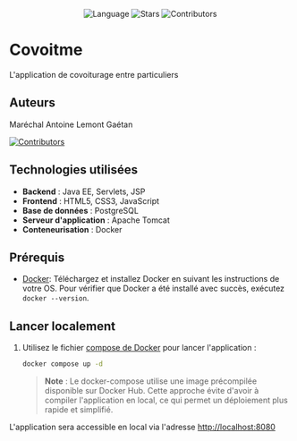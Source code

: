 <p align="center">
  <img src="https://img.shields.io/github/languages/top/Ollopic/covoitme" alt="Language" />
  <img src="https://img.shields.io/github/stars/Ollopic/covoitme" alt="Stars" />
  <img src="https://img.shields.io/github/contributors/Ollopic/covoitme" alt="Contributors" />
</p>

# Covoitme

L'application de covoiturage entre particuliers

## Auteurs

Maréchal Antoine
Lemont Gaétan

[![Contributors](https://contrib.rocks/image?repo=Ollopic/covoitme)](https://github.com/Ollopic/covoitme/graphs/contributors)

## Technologies utilisées

- **Backend** : Java EE, Servlets, JSP
- **Frontend** : HTML5, CSS3, JavaScript
- **Base de données** : PostgreSQL
- **Serveur d'application** : Apache Tomcat
- **Conteneurisation** : Docker

## Prérequis

- [Docker](https://docs.docker.com/get-docker/): Téléchargez et installez Docker en suivant les instructions de votre OS. Pour vérifier que Docker a été installé avec succès, exécutez `docker --version`.

## Lancer localement

1. Utilisez le fichier [compose de Docker](./compose.yml) pour lancer l'application :
   ```bash
   docker compose up -d
   ```

   > **Note** : Le docker-compose utilise une image précompilée disponible sur Docker Hub. Cette approche évite d'avoir à compiler l'application en local, ce qui permet un déploiement plus rapide et simplifié.

L'application sera accessible en local via l'adresse [http://localhost:8080](http://localhost:8080)
